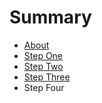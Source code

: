 # Summary

* [About](README.md)
* [Step One](step1.md)
* [Step Two](step2.md)
* [Step Three](step3.md)
* Step Four

